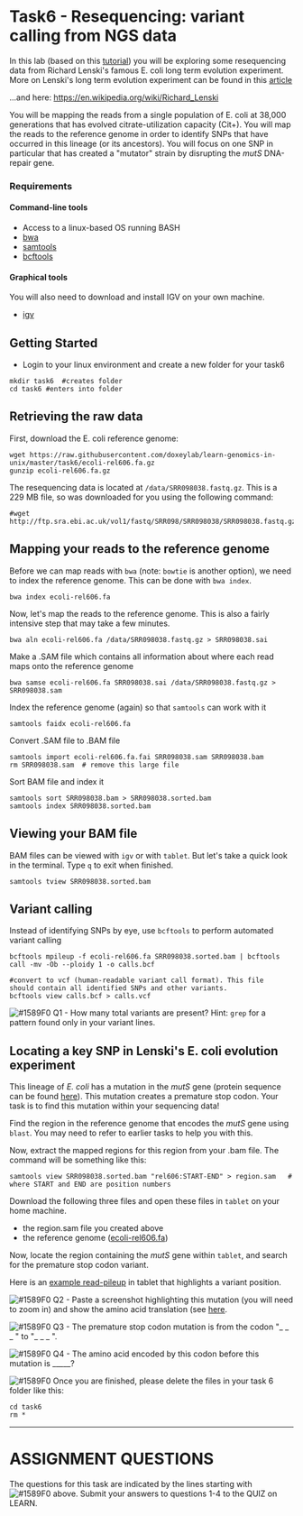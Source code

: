 # Task6 - Resequencing: variant calling from NGS data

In this lab (based on this [tutorial](https://angus.readthedocs.io/en/2014/variant.html)) you will be exploring some resequencing data from Richard Lenski's famous E. coli long term evolution experiment.
More on Lenski's long term evolution experiment can be found in this [article](http://www.nature.com/nature/journal/v489/n7417/full/nature11514.html)

...and here: https://en.wikipedia.org/wiki/Richard_Lenski

You will be mapping the reads from a single population of E. coli at 38,000 generations that has evolved citrate-utilization capacity (Cit+). You will map the reads to the reference genome in order to identify SNPs that have occurred in this lineage (or its ancestors). You will focus on one SNP in particular that has created a "mutator" strain by disrupting the <i>mutS</i> DNA-repair gene.


### Requirements

#### Command-line tools
* Access to a linux-based OS running BASH
* [bwa](http://bio-bwa.sourceforge.net/)
* [samtools](http://samtools.sourceforge.net/)
* [bcftools](https://samtools.github.io/bcftools/bcftools.html)

#### Graphical tools

You will also need to download and install IGV on your own machine.

* [igv](http://software.broadinstitute.org/software/igv/)


## Getting Started

* Login to your linux environment and create a new folder for your task6

```
mkdir task6  #creates folder
cd task6 #enters into folder
```

## Retrieving the raw data

First, download the E. coli reference genome:

```
wget https://raw.githubusercontent.com/doxeylab/learn-genomics-in-unix/master/task6/ecoli-rel606.fa.gz
gunzip ecoli-rel606.fa.gz
```

The resequencing data is located at `/data/SRR098038.fastq.gz`. This is a 229 MB file, so was downloaded for you using the following command:

```
#wget http://ftp.sra.ebi.ac.uk/vol1/fastq/SRR098/SRR098038/SRR098038.fastq.gz
```


## Mapping your reads to the reference genome


Before we can map reads with `bwa` (note: `bowtie` is another option), we need to index the reference genome. This can be done with `bwa index`.

```
bwa index ecoli-rel606.fa
```

Now, let's map the reads to the reference genome. This is also a fairly intensive step that may take a few minutes.

```
bwa aln ecoli-rel606.fa /data/SRR098038.fastq.gz > SRR098038.sai
```

Make a .SAM file which contains all information about where each read maps onto the reference genome

```
bwa samse ecoli-rel606.fa SRR098038.sai /data/SRR098038.fastq.gz > SRR098038.sam
```

Index the reference genome (again) so that `samtools` can work with it

```
samtools faidx ecoli-rel606.fa
```

Convert .SAM file to .BAM file

```
samtools import ecoli-rel606.fa.fai SRR098038.sam SRR098038.bam
rm SRR098038.sam  # remove this large file
```

Sort BAM file and index it

```
samtools sort SRR098038.bam > SRR098038.sorted.bam
samtools index SRR098038.sorted.bam
```

## Viewing your BAM file

BAM files can be viewed with `igv` or with `tablet`. But let's take a quick look in the terminal. Type `q` to exit when finished.

```
samtools tview SRR098038.sorted.bam
```


## Variant calling

Instead of identifying SNPs by eye, use `bcftools` to perform automated variant calling

```
bcftools mpileup -f ecoli-rel606.fa SRR098038.sorted.bam | bcftools call -mv -Ob --ploidy 1 -o calls.bcf

#convert to vcf (human-readable variant call format). This file should contain all identified SNPs and other variants.
bcftools view calls.bcf > calls.vcf

```

![#1589F0](https://placehold.it/15/1589F0/000000?text=+) Q1 - How many total variants are present? Hint: `grep` for a pattern found only in your variant lines.


## Locating a key SNP in Lenski's E. coli evolution experiment

This lineage of <i>E. coli</i> has a mutation in the <i>mutS</i> gene (protein sequence can be found [here](https://www.uniprot.org/uniprot/P23909.fasta)). This mutation creates a premature stop codon. Your task is to find this mutation within your sequencing data!

Find the region in the reference genome that encodes the <i>mutS</i> gene using `blast`. You may need to refer to earlier tasks to help you with this.

Now, extract the mapped regions for this region from your .bam file. The command will be something like this:

```
samtools view SRR098038.sorted.bam "rel606:START-END" > region.sam   # where START and END are position numbers
```


Download the following three files and open these files in `tablet` on your home machine.

- the region.sam file you created above
- the reference genome ([ecoli-rel606.fa](https://raw.githubusercontent.com/doxeylab/learn-genomics-in-unix/master/task6/ecoli-rel606.fa.gz))

Now, locate the region containing the <i>mutS</i> gene within `tablet`, and search for the premature stop codon variant.

Here is an [example read-pileup](https://raw.githubusercontent.com/doxeylab/learn-genomics-in-unix/master/task6/example-pileup.png) in tablet that highlights a variant position.


![#1589F0](https://placehold.it/15/1589F0/000000?text=+) Q2 - Paste a screenshot highlighting this mutation (you will need to zoom in) and show the amino acid translation (see [here](https://software.broadinstitute.org/software/igv/sequence_track_options). 


![#1589F0](https://placehold.it/15/1589F0/000000?text=+) Q3 - The premature stop codon mutation is from the codon "_ _ _ " to "_ _ _ ".

![#1589F0](https://placehold.it/15/1589F0/000000?text=+) Q4 - The amino acid encoded by this codon before this mutation is _____?


![#1589F0](https://placehold.it/15/1589F0/000000?text=+) Once you are finished, please delete the files in your task 6 folder like this:

```
cd task6
rm *
```



---

# ASSIGNMENT QUESTIONS

The questions for this task are indicated by the lines starting with ![#1589F0](https://placehold.it/15/1589F0/000000?text=+) above.
Submit your answers to questions 1-4 to the QUIZ on LEARN.



